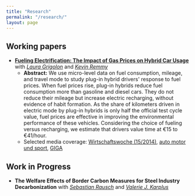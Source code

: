 ```yaml
---
title: "Research"
permalink: "/research/"
layout: page
---
```

## Working papers

* **[Fueling Electrification: The Impact of Gas Prices on Hybrid Car Usage](https://ftp.zew.de/pub/zew-docs/dp/dp24017.pdf)** with *[Laura Grigolon](https://sites.google.com/site/lauragrig/home)* and *[Kevin Remmy](http://kevinremmy.com/)*
  * **Abstract:** We use micro-level data on fuel consumption, mileage, and travel mode to study plug-in hybrid drivers' response to fuel prices. When fuel prices rise, plug-in hybrids reduce fuel consumption more than gasoline and diesel cars. They do not reduce their mileage but increase electric recharging, without evidence of habit formation. As the share of kilometers driven in electric mode by plug-in hybrids is only half the official test cycle value, fuel prices are effective in improving the environmental performance of these vehicles. Considering the choice of fueling versus recharging, we estimate that drivers value time at €15 to €41/hour.
  * Selected media coverage: [Wirtschaftswoche (15/2014)](https://emagazin.wiwo.de/read/52/52/2024-04-05), [auto motor und sport](https://www.auto-motor-und-sport.de/verkehr/studie-zur-phev-nutzung-hohe-spritpreise-foerdern-e-kilometer/), [GIGA](https://www.giga.de/news/benzin-zu-teuer-besitzer-von-plug-in-hybriden-denken-um/)

## Work in Progress

* **The Welfare Effects of Border Carbon Measures for Steel Industry Decarbonization** with *[Sebastian Rausch](https://sebastianrausch.com)* and *[Valerie J. Karplus](https://vkarplus.com)*
